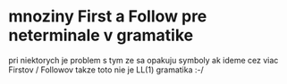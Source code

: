 # mnoziny First a Follow pre neterminale v gramatike

pri niektorych je problem s tym ze sa opakuju symboly ak ideme cez viac Firstov / Followov takze toto nie je LL(1) gramatika :-/